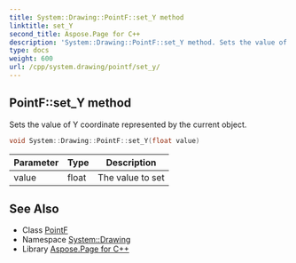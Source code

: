 ```yaml
---
title: System::Drawing::PointF::set_Y method
linktitle: set_Y
second_title: Aspose.Page for C++
description: 'System::Drawing::PointF::set_Y method. Sets the value of Y coordinate represented by the current object in C++.'
type: docs
weight: 600
url: /cpp/system.drawing/pointf/set_y/
---
```

## PointF::set_Y method


Sets the value of Y coordinate represented by the current object.

```cpp
void System::Drawing::PointF::set_Y(float value)
```


| Parameter | Type | Description |
| --- | --- | --- |
| value | float | The value to set |

## See Also

* Class [PointF](../)
* Namespace [System::Drawing](../../)
* Library [Aspose.Page for C++](../../../)
